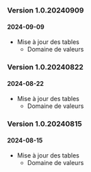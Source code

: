 ### Version 1.0.20240909

#### 2024-09-09

-   Mise à jour des tables
    -   Domaine de valeurs

### Version 1.0.20240822

#### 2024-08-22

-   Mise à jour des tables
    -   Domaine de valeurs

### Version 1.0.20240815

#### 2024-08-15

-   Mise à jour des tables
    -   Domaine de valeurs
